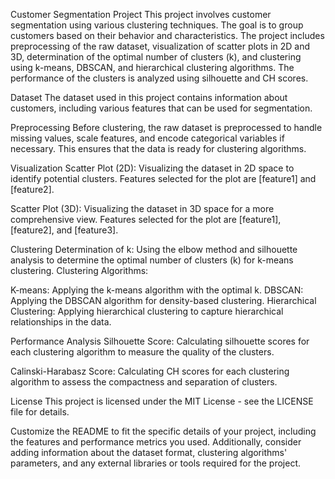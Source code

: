 Customer Segmentation Project
This project involves customer segmentation using various clustering techniques. The goal is to group customers based on their behavior and characteristics. The project includes preprocessing of the raw dataset, visualization of scatter plots in 2D and 3D, determination of the optimal number of clusters (k), and clustering using k-means, DBSCAN, and hierarchical clustering algorithms. The performance of the clusters is analyzed using silhouette and CH scores.

Dataset
The dataset used in this project contains information about customers, including various features that can be used for segmentation.

Preprocessing
Before clustering, the raw dataset is preprocessed to handle missing values, scale features, and encode categorical variables if necessary. This ensures that the data is ready for clustering algorithms.

Visualization
Scatter Plot (2D): Visualizing the dataset in 2D space to identify potential clusters. Features selected for the plot are [feature1] and [feature2].

Scatter Plot (3D): Visualizing the dataset in 3D space for a more comprehensive view. Features selected for the plot are [feature1], [feature2], and [feature3].

Clustering
Determination of k: Using the elbow method and silhouette analysis to determine the optimal number of clusters (k) for k-means clustering. Clustering Algorithms:

K-means: Applying the k-means algorithm with the optimal k. DBSCAN: Applying the DBSCAN algorithm for density-based clustering. Hierarchical Clustering: Applying hierarchical clustering to capture hierarchical relationships in the data.

Performance Analysis
Silhouette Score: Calculating silhouette scores for each clustering algorithm to measure the quality of the clusters.

Calinski-Harabasz Score: Calculating CH scores for each clustering algorithm to assess the compactness and separation of clusters.

License
This project is licensed under the MIT License - see the LICENSE file for details.

Customize the README to fit the specific details of your project, including the features and performance metrics you used. Additionally, consider adding information about the dataset format, clustering algorithms' parameters, and any external libraries or tools required for the project.

